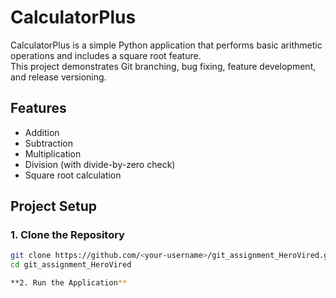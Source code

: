 # CalculatorPlus

CalculatorPlus is a simple Python application that performs basic arithmetic operations and includes a square root feature.  
This project demonstrates Git branching, bug fixing, feature development, and release versioning.

## Features
- Addition
- Subtraction
- Multiplication
- Division (with divide-by-zero check)
- Square root calculation


## Project Setup

### 1. Clone the Repository
```bash
git clone https://github.com/<your-username>/git_assignment_HeroVired.git
cd git_assignment_HeroVired

**2. Run the Application**





